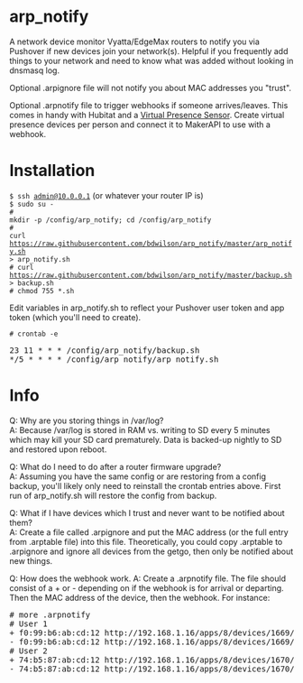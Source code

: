 # arp_notify
A network device monitor Vyatta/EdgeMax routers to notify you via Pushover if new devices
join your network(s). Helpful if you frequently add things to your network and
need to know what was added without looking in dnsmasq log. 

Optional .arpignore file will not notify you about MAC addresses you "trust". 

Optional .arpnotify file to trigger webhooks if someone arrives/leaves. This
comes in handy with Hubitat and a [Virtual Presence
Sensor](https://github.com/bdwilson/hubitat/blob/master/Geofency-Presence/virtual-mobile-presence.groovy).
Create virtual presence devices per person and connect it to MakerAPI to use
with a webhook.

# Installation
<code>$ ssh admin@10.0.0.1</code> (or whatever your router IP is)<br>
<code>$ sudo su -</code><br>
<code># mkdir -p /config/arp_notify; cd /config/arp_notify</code><br>
<code># curl https://raw.githubusercontent.com/bdwilson/arp_notify/master/arp_notify.sh > arp_notify.sh</code><br>
<code># curl https://raw.githubusercontent.com/bdwilson/arp_notify/master/backup.sh > backup.sh</code><br>
<code># chmod 755 \*.sh</code><br>

Edit variables in arp_notify.sh to reflect your Pushover user token and app token (which you'll need to create). 

<code># crontab -e</code><br>
<pre>
23 11 * * * /config/arp_notify/backup.sh
*/5 * * * * /config/arp_notify/arp_notify.sh
</pre>

# Info
Q: Why are you storing things in /var/log?<br>
A: Because /var/log is stored in RAM vs. writing to SD every 5 minutes which may kill your SD card prematurely. Data is backed-up nightly to SD and restored upon reboot.<br>

Q: What do I need to do after a router firmware upgrade?<br>
A: Assuming you have the same config or are restoring from a config backup, you'll likely only need to reinstall the crontab entries above. First run of arp_notify.sh will restore the config from backup. 

Q: What if I have devices which I trust and never want to be notified about them?<br>
A: Create a file called .arpignore and put the MAC address (or the full entry
from .arptable file) into this file. Theoretically, you could copy .arptable to
.arpignore and ignore all devices from the getgo, then only be notified about
new things.

Q: How does the webhook work. 
A: Create a .arpnotify file.  The file should consist of a + or - depending on
if the webhook is for arrival or departing. Then the MAC address of the device,
then the webhook.  For instance:
<pre>
# more .arpnotify
# User 1 
+ f0:99:b6:ab:cd:12 http://192.168.1.16/apps/8/devices/1669/on?access_token=abcd-1234-xxxx-xxxx-xxxx
- f0:99:b6:ab:cd:12 http://192.168.1.16/apps/8/devices/1669/off?access_token=abcd-1234-xxxx-xxxx-xxxx
# User 2 
+ 74:b5:87:ab:cd:12 http://192.168.1.16/apps/8/devices/1670/on?access_token=abcd-1234-xxxx-xxxx-xxxx
- 74:b5:87:ab:cd:12 http://192.168.1.16/apps/8/devices/1670/off?access_token=abcd-1234-xxxx-xxxx-xxxx
</pre>
